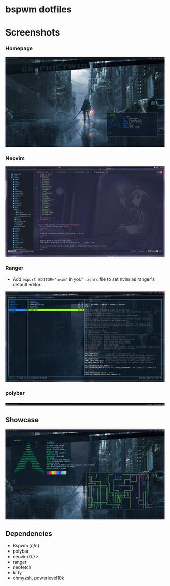 # bspwm dotfiles

# Screenshots 

### Homepage

![](screenshots/homepage.png)

### Neovim 

![](screenshots/nvim.png)


### Ranger

- Add `export EDITOR='nvim'` in your `.zshrc` file to set nvim as ranger's default editor.

![](screenshots/ranger.png)


### polybar

![](screenshots/polybar.png)


## Showcase 

![](screenshots/showcase.png)

## Dependencies

- Bspwm (_ofc_)
- polybar
- neovim 0.7>
- ranger
- neofetch
- kitty
- ohmyzsh, powerlevel10k

